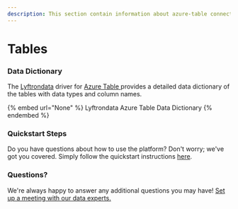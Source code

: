 ```yaml
---
description: This section contain information about azure-table connector tables information
---
```


# Tables

### Data Dictionary

The [Lyftrondata](https://www.lyftrondata.com/) driver for [Azure Table](None/)[ ](https://www.lyftrondata.com/integration/azure-table/)provides a detailed data dictionary of the tables with data types and column names.

{% embed url="None" %}
Lyftrondata Azure Table Data Dictionary
{% endembed %}

### Quickstart Steps

Do you have questions about how to use the platform? Don't worry; we've got you covered. Simply follow the quickstart instructions [here](../README.md).

### Questions? <a href="#questions" id="questions"></a>

We're always happy to answer any additional questions you may have! [Set up a meeting with our data experts.](https://www.lyftrondata.com/book-a-meeting/)

